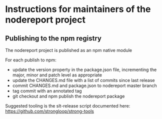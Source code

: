 # Instructions for maintainers of the nodereport project

## Publishing to the npm registry

The nodereport project is published as an npm native module

For each publish to npm:

 - update the version property in the package.json file, incrementing the major, minor and patch level as appropriate 
 - update the CHANGES.md file with a list of commits since last release
 - commit CHANGES.md and package.json to nodereport master branch
 - tag commit with an annotated tag
 - git checkout and npm publish the nodereport package

Suggested tooling is the slt-release script documented here: https://github.com/strongloop/strong-tools
